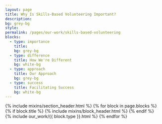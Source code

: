 ```yaml
---
layout: page
title: Why Is Skills-Based Volunteering Important?
description:
bg: grey-bg
style:
permalink: /pages/our-work/skills-based-volunteering
blocks:
  - type: importance
    title:
    bg: grey-bg
  - type: difference
    title: How We're Different
    bg: white-bg
  - type: approach
    title: Our Approach
    bg: grey-bg
  - type: success
    title: Facilitating Success
    bg: white-bg
---
```


{% include mixins/section_header.html %}
{% for block in page.blocks %}
  {% if block.title %}
  {% include mixins/block_header.html %}
  {% endif %}
  {% include our_work/{{ block.type }}.html %}
{% endfor %}
